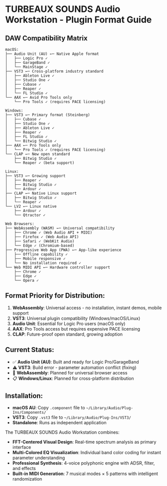 # TURBEAUX SOUNDS Audio Workstation - Plugin Format Guide

## DAW Compatibility Matrix

```
macOS:
├── Audio Unit (AU) ←─ Native Apple format
│   ├── Logic Pro ✓
│   ├── GarageBand ✓
│   └── MainStage ✓
├── VST3 ←─ Cross-platform industry standard
│   ├── Ableton Live ✓
│   ├── Studio One ✓
│   ├── Cubase ✓
│   ├── Reaper ✓
│   └── FL Studio ✓
└── AAX ←─ Avid Pro Tools only
    └── Pro Tools ✓ (requires PACE licensing)

Windows:
├── VST3 ←─ Primary format (Steinberg)
│   ├── Cubase ✓
│   ├── Studio One ✓
│   ├── Ableton Live ✓
│   ├── Reaper ✓
│   ├── FL Studio ✓
│   └── Bitwig Studio ✓
├── AAX ←─ Pro Tools only
│   └── Pro Tools ✓ (requires PACE licensing)
└── CLAP ←─ New open standard
    ├── Bitwig Studio ✓
    └── Reaper ✓ (beta support)

Linux:
├── VST3 ←─ Growing support
│   ├── Reaper ✓
│   ├── Bitwig Studio ✓
│   └── Ardour ✓
├── CLAP ←─ Native Linux support
│   ├── Bitwig Studio ✓
│   └── Reaper ✓
└── LV2 ←─ Linux native
    ├── Ardour ✓
    └── Qtractor ✓

Web Browsers:
├── WebAssembly (WASM) ←─ Universal compatibility
│   ├── Chrome ✓ (Web Audio API + MIDI)
│   ├── Firefox ✓ (Web Audio API)
│   ├── Safari ✓ (WebKit Audio)
│   └── Edge ✓ (Chromium-based)
├── Progressive Web App (PWA) ←─ App-like experience
│   ├── Offline capability ✓
│   ├── Mobile responsive ✓
│   └── No installation required ✓
└── Web MIDI API ←─ Hardware controller support
    ├── Chrome ✓
    ├── Edge ✓
    └── Opera ✓
```

## Format Priority for Distribution:
1. **WebAssembly**: Universal access - no installation, instant demos, mobile support
2. **VST3**: Universal plugin compatibility (Windows/macOS/Linux)
3. **Audio Unit**: Essential for Logic Pro users (macOS only)  
4. **AAX**: Pro Tools access but requires expensive PACE licensing
5. **CLAP**: Future-proof open standard, growing adoption

## Current Status:
- ✅ **Audio Unit (AU)**: Built and ready for Logic Pro/GarageBand
- ⚠️ **VST3**: Build error - parameter automation conflict (fixing)
- 🔄 **WebAssembly**: Planned for universal browser access
- 📋 **Windows/Linux**: Planned for cross-platform distribution

## Installation:
- **macOS AU**: Copy `.component` file to `~/Library/Audio/Plug-Ins/Components/`
- **VST3**: Copy `.vst3` file to `~/Library/Audio/Plug-Ins/VST3/`
- **Standalone**: Runs as independent application

The TURBEAUX SOUNDS Audio Workstation combines:
- **FFT-Centered Visual Design**: Real-time spectrum analysis as primary interface
- **Multi-Colored EQ Visualization**: Individual band color coding for instant parameter understanding
- **Professional Synthesis**: 4-voice polyphonic engine with ADSR, filter, and effects
- **Built-in MIDI Generation**: 7 musical modes × 5 patterns with intelligent randomization
